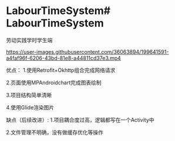 # LabourTimeSystem# LabourTimeSystem
劳动实践学时学生端



https://user-images.githubusercontent.com/36063894/199641591-a4faf96f-6206-43bd-81e8-a44811cd37e3.mp4



优点：
1.使用Retrofit+Okhttp组合完成网络请求

2.页面使用MPAndroidchart完成图表绘制

3.项目结构简单清晰

4.使用Glide渲染图片

缺点（后续改进）:
1.项目耦合度过高，逻辑都写在一个Activity中

2.文件管理不明确，没有做缓存优化等操作
